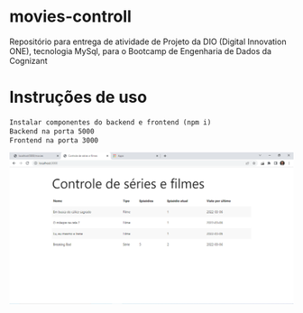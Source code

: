 # movies-controll
Repositório para entrega de atividade de Projeto da DIO (Digital Innovation ONE), tecnologia MySql, para o Bootcamp de Engenharia de Dados da Cognizant

# Instruções de uso
```
Instalar componentes do backend e frontend (npm i)
Backend na porta 5000
Frontend na porta 3000
```

![Projeto MySQL](https://github.com/Trevisolli/movies-controll/blob/main/01-Tela.PNG?raw=true "Projeto DIO MySQL")

